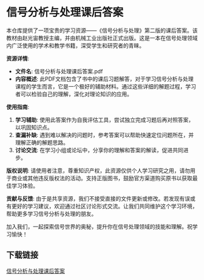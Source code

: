 # 信号分析与处理课后答案

本仓库提供了一项宝贵的学习资源——《信号分析与处理》第二版的课后答案。该教材由赵光宙教授主编，并由机械工业出版社正式出版。这是一本在信号处理领域内广泛使用的学术和教学书籍，深受学生和研究者的青睐。

**资源详情**:
- **文件名**: 信号分析与处理课后答案.pdf
- **内容概述**: 此PDF文档包含了书中的课后习题解答，对于学习信号分析与处理课程的学生而言，它是一个极好的辅助材料。通过这些详细的解题过程，学习者可以检验自己的理解，深化对理论知识的应用。
  
**使用指南**:
1. **学习辅助**: 使用此答案作为自我评估工具，尝试独立完成习题后再对照答案，以巩固知识点。
2. **查漏补缺**: 遇到难以解决的问题时，参考答案可以帮助快速定位问题所在，并理解正确的解题思路。
3. **讨论交流**: 在学习小组或论坛中，分享你的理解和答案的解读，促进共同进步。

**版权说明**:
请使用者注意，尊重知识产权，此资源仅供个人学习研究之用，请勿用于商业或其他违反版权法的活动。支持正版图书，鼓励官方渠道购买原书以获取最佳学习体验。

**贡献与反馈**:
由于是共享资源，我们不接受直接的文件更新或修改。若发现有误或有更好的学习建议，欢迎通过社区讨论形式交流。让我们共同维护这个学习环境，帮助更多学习信号分析与处理的朋友。

加入我们，一起探索信号世界的奥秘，提升你在信号处理领域的技能和理解。祝学习愉快！

## 下载链接

[信号分析与处理课后答案](https://pan.quark.cn/s/28e95ead7b6c)